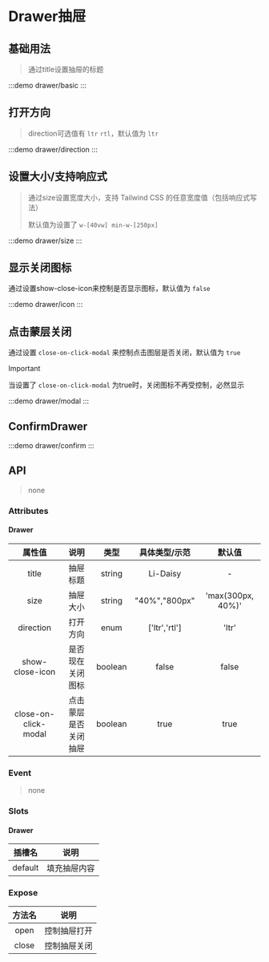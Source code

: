 # Drawer抽屉

## 基础用法
> 通过title设置抽屉的标题

:::demo drawer/basic
:::

## 打开方向 
>  direction可选值有 `ltr` `rtl`，默认值为 `ltr`

:::demo drawer/direction
:::

## 设置大小/支持响应式
> 通过size设置宽度大小，支持 Tailwind CSS 的任意宽度值（包括响应式写法）
> >
> 默认值为设置了 `w-[40vw] min-w-[250px]` 


:::demo drawer/size
:::

## 显示关闭图标

通过设置show-close-icon来控制是否显示图标，默认值为 `false`

:::demo drawer/icon
:::


## 点击蒙层关闭

通过设置 `close-on-click-modal` 来控制点击图层是否关闭，默认值为 `true`


> [!IMPORTANT]
> 当设置了 `close-on-click-modal` 为true时，关闭图标不再受控制，必然显示

:::demo drawer/modal
:::


## ConfirmDrawer
:::demo drawer/confirm
:::


## API

> none

### Attributes

#### Drawer

|        属性值        |         说明         |  类型   | 具体类型/示范 |      默认值       |
| :------------------: | :------------------: | :-----: | :-----------: | :---------------: |
|        title         |       抽屉标题       | string  |   Li-Daisy    |         -         |
|         size         |       抽屉大小       | string  | "40%","800px" | 'max(300px, 40%)' |
|      direction       |       打开方向       |  enum   | ['ltr','rtl'] |       'ltr'       |
|   show-close-icon    |   是否现在关闭图标   | boolean |     false     |       false       |
| close-on-click-modal | 点击蒙层是否关闭抽屉 | boolean |     true      |       true        |

### Event

> none

### Slots

#### Drawer

| 插槽名  |     说明     |
| :-----: | :----------: |
| default | 填充抽屉内容 |

### Expose
| 方法名 |     说明     |
| :----: | :----------: |
|  open  | 控制抽屉打开 |
| close  | 控制抽屉关闭 |